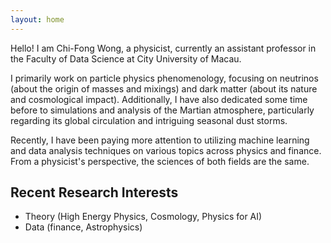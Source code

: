 ```yaml
---
layout: home
---
```


Hello! I am Chi-Fong Wong, a physicist, currently an assistant professor in the Faculty of Data Science at City University of Macau.

I primarily work on particle physics phenomenology, focusing on neutrinos (about the origin of masses and mixings) and dark matter (about its nature and cosmological impact). Additionally, I have also dedicated some time before to simulations and analysis of the Martian atmosphere, particularly regarding its global circulation and intriguing seasonal dust storms.

Recently, I have been paying more attention to utilizing machine learning and data analysis techniques on various topics across physics and finance. From a physicist's perspective, the sciences of both fields are the same.

## Recent Research Interests

* Theory (High Energy Physics, Cosmology, Physics for AI)
* Data (finance, Astrophysics)
